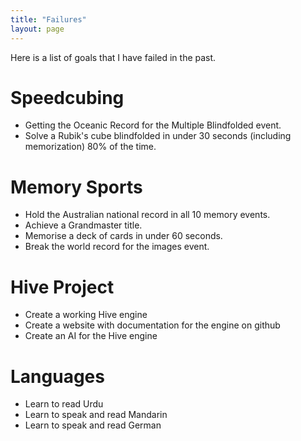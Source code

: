 ```yaml
---
title: "Failures"
layout: page
---
```


Here is a list of goals that I have failed in the past.

# Speedcubing
  - Getting the Oceanic Record for the Multiple Blindfolded event.
  - Solve a Rubik's cube blindfolded in under 30 seconds (including memorization) 80% of the time.

# Memory Sports
  - Hold the Australian national record in all 10 memory events.
  - Achieve a Grandmaster title.
  - Memorise a deck of cards in under 60 seconds.
  - Break the world record for the images event.

# Hive Project
  - Create a working Hive engine
  - Create a website with documentation for the engine on github
  - Create an AI for the Hive engine

# Languages
  - Learn to read Urdu
  - Learn to speak and read Mandarin
  - Learn to speak and read German
